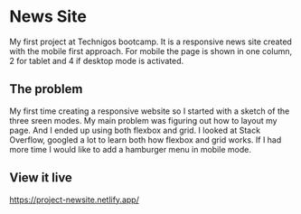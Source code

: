 # News Site
My first project at Technigos bootcamp. It is a responsive news site created with the mobile first approach. For mobile the page is shown in one column, 2 for tablet and 4 if desktop mode is activated.

## The problem
My first time creating a responsive website so I started with a sketch of the three sreen modes. My main problem was figuring out how to layout my page. And I ended up using both flexbox and grid. I looked at Stack Overflow, googled a lot to learn both how flexbox and grid works. If I had more time I would like to add a hamburger menu in mobile mode. 

## View it live
https://project-newsite.netlify.app/
